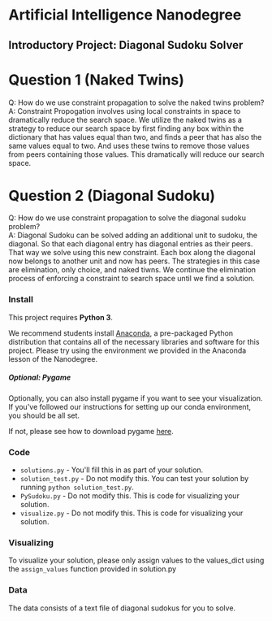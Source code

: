 # Artificial Intelligence Nanodegree
## Introductory Project: Diagonal Sudoku Solver

# Question 1 (Naked Twins)
Q: How do we use constraint propagation to solve the naked twins problem?  
A: Constraint Propogation involves using local constraints in space to dramatically reduce the search space. We utilize the naked twins as a strategy to reduce our search space by first finding any box within the dictionary that has values equal than two, and finds a peer that has also the same values equal to two. And uses these twins to remove those values from peers containing those values. This dramatically will reduce our search space.

# Question 2 (Diagonal Sudoku)
Q: How do we use constraint propagation to solve the diagonal sudoku problem?  
A: Diagonal Sudoku can be solved adding an additional unit to sudoku, the diagonal. So that each diagonal entry has diagonal entries as their peers. That way we solve using this new constraint. Each box along the diagonal now belongs to another unit and now has peers. The strategies in this case are elimination, only choice, and naked tiwns. We continue the elimination process of enforcing a constraint to search space until we find a solution.

### Install

This project requires **Python 3**.

We recommend students install [Anaconda](https://www.continuum.io/downloads), a pre-packaged Python distribution that contains all of the necessary libraries and software for this project. 
Please try using the environment we provided in the Anaconda lesson of the Nanodegree.

##### Optional: Pygame

Optionally, you can also install pygame if you want to see your visualization. If you've followed our instructions for setting up our conda environment, you should be all set.

If not, please see how to download pygame [here](http://www.pygame.org/download.shtml).

### Code

* `solutions.py` - You'll fill this in as part of your solution.
* `solution_test.py` - Do not modify this. You can test your solution by running `python solution_test.py`.
* `PySudoku.py` - Do not modify this. This is code for visualizing your solution.
* `visualize.py` - Do not modify this. This is code for visualizing your solution.

### Visualizing

To visualize your solution, please only assign values to the values_dict using the ```assign_values``` function provided in solution.py

### Data

The data consists of a text file of diagonal sudokus for you to solve.
